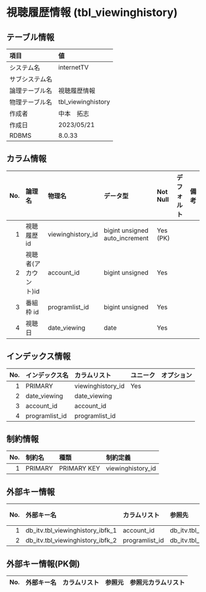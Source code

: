 # 視聴履歴情報 (tbl_viewinghistory)

## テーブル情報

| 項目                           | 値                                                                                                   |
|:-------------------------------|:-----------------------------------------------------------------------------------------------------|
| システム名                     | internetTV                                                                                           |
| サブシステム名                 |                                                                                                      |
| 論理テーブル名                 | 視聴履歴情報                                                                                         |
| 物理テーブル名                 | tbl_viewinghistory                                                                                   |
| 作成者                         | 中本　拓志                                                                                           |
| 作成日                         | 2023/05/21                                                                                           |
| RDBMS                          |  8.0.33                                                                                              |



## カラム情報

| No. | 論理名                         | 物理名                         | データ型                       | Not Null | デフォルト           | 備考                           |
|----:|:-------------------------------|:-------------------------------|:-------------------------------|:---------|:---------------------|:-------------------------------|
|   1 | 視聴履歴id                     | viewinghistory_id              | bigint unsigned auto_increment | Yes (PK) |                      |                                |
|   2 | 視聴者(アカウント)id           | account_id                     | bigint unsigned                | Yes      |                      |                                |
|   3 | 番組枠 id                      | programlist_id                 | bigint unsigned                | Yes      |                      |                                |
|   4 | 視聴日                         | date_viewing                   | date                           | Yes      |                      |                                |



## インデックス情報

| No. | インデックス名                 | カラムリスト                             | ユニーク   | オプション                     | 
|----:|:-------------------------------|:-----------------------------------------|:-----------|:-------------------------------|
|   1 | PRIMARY                        | viewinghistory_id                        | Yes        |                                |
|   2 | date_viewing                   | date_viewing                             |            |                                |
|   3 | account_id                     | account_id                               |            |                                |
|   4 | programlist_id                 | programlist_id                           |            |                                |



## 制約情報

| No. | 制約名                         | 種類                           | 制約定義                       |
|----:|:-------------------------------|:-------------------------------|:-------------------------------|
|   1 | PRIMARY                        | PRIMARY KEY                    | viewinghistory_id              |



## 外部キー情報

| No. | 外部キー名                     | カラムリスト                             | 参照先                         | 参照先カラムリスト                       |
|----:|:-------------------------------|:-----------------------------------------|:-------------------------------|:-----------------------------------------|
|   1 | db_itv.tbl_viewinghistory_ibfk_1 | account_id                               | db_itv.tbl_account             | account_id                               |
|   2 | db_itv.tbl_viewinghistory_ibfk_2 | programlist_id                           | db_itv.tbl_programlist         | programlist_id                           |



## 外部キー情報(PK側)

| No. | 外部キー名                     | カラムリスト                             | 参照元                         | 参照元カラムリスト                       |
|----:|:-------------------------------|:-----------------------------------------|:-------------------------------|:-----------------------------------------|


